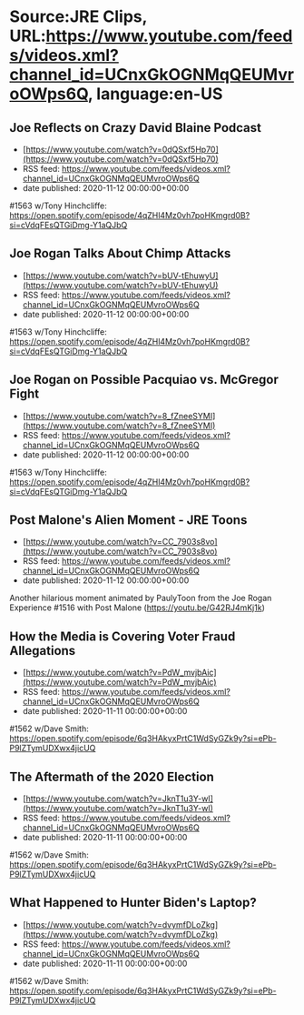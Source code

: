 # Source:JRE Clips, URL:https://www.youtube.com/feeds/videos.xml?channel_id=UCnxGkOGNMqQEUMvroOWps6Q, language:en-US

## Joe Reflects on Crazy David Blaine Podcast
 - [https://www.youtube.com/watch?v=0dQSxf5Hp70](https://www.youtube.com/watch?v=0dQSxf5Hp70)
 - RSS feed: https://www.youtube.com/feeds/videos.xml?channel_id=UCnxGkOGNMqQEUMvroOWps6Q
 - date published: 2020-11-12 00:00:00+00:00

#1563 w/Tony Hinchcliffe:
https://open.spotify.com/episode/4qZHl4Mz0vh7poHKmgrd0B?si=cVdqFEsQTGiDmg-Y1aQJbQ

## Joe Rogan Talks About Chimp Attacks
 - [https://www.youtube.com/watch?v=bUV-tEhuwyU](https://www.youtube.com/watch?v=bUV-tEhuwyU)
 - RSS feed: https://www.youtube.com/feeds/videos.xml?channel_id=UCnxGkOGNMqQEUMvroOWps6Q
 - date published: 2020-11-12 00:00:00+00:00

#1563 w/Tony Hinchcliffe:
https://open.spotify.com/episode/4qZHl4Mz0vh7poHKmgrd0B?si=cVdqFEsQTGiDmg-Y1aQJbQ

## Joe Rogan on Possible Pacquiao vs. McGregor Fight
 - [https://www.youtube.com/watch?v=8_fZneeSYMI](https://www.youtube.com/watch?v=8_fZneeSYMI)
 - RSS feed: https://www.youtube.com/feeds/videos.xml?channel_id=UCnxGkOGNMqQEUMvroOWps6Q
 - date published: 2020-11-12 00:00:00+00:00

#1563 w/Tony Hinchcliffe:
https://open.spotify.com/episode/4qZHl4Mz0vh7poHKmgrd0B?si=cVdqFEsQTGiDmg-Y1aQJbQ

## Post Malone's Alien Moment - JRE Toons
 - [https://www.youtube.com/watch?v=CC_7903s8vo](https://www.youtube.com/watch?v=CC_7903s8vo)
 - RSS feed: https://www.youtube.com/feeds/videos.xml?channel_id=UCnxGkOGNMqQEUMvroOWps6Q
 - date published: 2020-11-12 00:00:00+00:00

Another hilarious moment animated by PaulyToon from the Joe Rogan Experience #1516 with Post Malone (https://youtu.be/G42RJ4mKj1k)

## How the Media is Covering Voter Fraud Allegations
 - [https://www.youtube.com/watch?v=PdW_mvjbAic](https://www.youtube.com/watch?v=PdW_mvjbAic)
 - RSS feed: https://www.youtube.com/feeds/videos.xml?channel_id=UCnxGkOGNMqQEUMvroOWps6Q
 - date published: 2020-11-11 00:00:00+00:00

#1562 w/Dave Smith:
https://open.spotify.com/episode/6q3HAkyxPrtC1WdSyGZk9y?si=ePb-P9lZTymUDXwx4jicUQ

## The Aftermath of the 2020 Election
 - [https://www.youtube.com/watch?v=JknT1u3Y-wI](https://www.youtube.com/watch?v=JknT1u3Y-wI)
 - RSS feed: https://www.youtube.com/feeds/videos.xml?channel_id=UCnxGkOGNMqQEUMvroOWps6Q
 - date published: 2020-11-11 00:00:00+00:00

#1562 w/Dave Smith:
https://open.spotify.com/episode/6q3HAkyxPrtC1WdSyGZk9y?si=ePb-P9lZTymUDXwx4jicUQ

## What Happened to Hunter Biden's Laptop?
 - [https://www.youtube.com/watch?v=dvymfDLoZkg](https://www.youtube.com/watch?v=dvymfDLoZkg)
 - RSS feed: https://www.youtube.com/feeds/videos.xml?channel_id=UCnxGkOGNMqQEUMvroOWps6Q
 - date published: 2020-11-11 00:00:00+00:00

#1562 w/Dave Smith:
https://open.spotify.com/episode/6q3HAkyxPrtC1WdSyGZk9y?si=ePb-P9lZTymUDXwx4jicUQ

